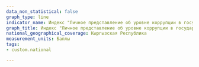 ```yaml
---
data_non_statistical: false
graph_type: line
indicator_name: Индекс "Личное представление об уровне коррупции в государственных органах исполнительной власти и органах местного самоуправления" (по результатам II полугодия)
graph_title: Индекс "Личное представление об уровне коррупции в государственных органах исполнительной власти и органах местного самоуправления" (по результатам II полугодия)
national_geographical_coverage: Кыргызская Республика
measurement_units: Баллы
tags:
- custom.national

---
```

